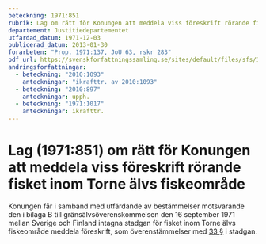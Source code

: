```yaml
---
beteckning: 1971:851
rubrik: Lag om rätt för Konungen att meddela viss föreskrift rörande fisket inom Torne älvs fiskeområde
departement: Justitiedepartementet
utfardad_datum: 1971-12-03
publicerad_datum: 2013-01-30
forarbeten: "Prop. 1971:137, JoU 63, rskr 283"
pdf_url: https://svenskforfattningssamling.se/sites/default/files/sfs/1971-12/SFS1971-851.pdf
andringsforfattningar:
  - beteckning: "2010:1093"
    anteckningar: "ikrafttr. av 2010:1093"
  - beteckning: "2010:897"
    anteckningar: upph.
  - beteckning: "1971:1017"
    anteckningar: ikrafttr.
---
```


# Lag (1971:851) om rätt för Konungen att meddela viss föreskrift rörande fisket inom Torne älvs fiskeområde

Konungen får i samband med utfärdande av bestämmelser motsvarande den i bilaga B till gränsälvsöverenskommelsen den 16 september 1971 mellan Sverige och Finland intagna stadgan för fisket inom Torne älvs fiskeområde meddela föreskrift, som överenstämmelser med [33 §](#33) i stadgan.